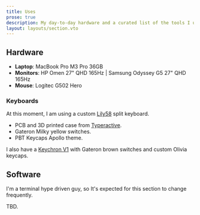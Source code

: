 ```yaml
---
title: Uses
prose: true
description: My day-to-day hardware and a curated list of the tools I use for my crafts.
layout: layouts/section.vto
---
```


## Hardware

- **Laptop**: MacBook Pro M3 Pro 36GB
- **Monitors**: HP Omen 27" QHD 165Hz | Samsung Odyssey G5 27" QHD 165Hz
- **Mouse**: Logitec G502 Hero

### Keyboards

At this moment, I am using a custom <a href="https://github.com/kata0510/Lily58" target="_blank">Lily58</a> split keyboard.

- PCB and 3D printed case from <a href="https://typeractive.xyz/" target="_blank">Typeractive</a>.
- Gateron Milky yellow switches.
- PBT Keycaps Apollo theme.

I also have a <a href="https://www.keychron.com/pages/keychron-v1-custom-keyboard" target="_blank">Keychron V1</a> with Gateron brown switches and custom Olivia keycaps.

## Software

I'm a terminal hype driven guy, so It's expected for this section to change frequently.

TBD.
